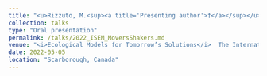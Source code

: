 ```yaml
---
title: "<u>Rizzuto, M.<sup><a title='Presenting author'>†</a></sup></u>, Leroux, S. J., Schmitz, O. J., Vander Wal, E., Wiersma, Y. F., Heckford, T. R. **Movers and shakers: Animal‐ vectored nutrient flows across resource gradients influence local and meta‐ecosystem functioning.**"
collection: talks
type: "Oral presentation"
permalink: /talks/2022_ISEM_MoversShakers.md
venue: "<i>Ecological Models for Tomorrow’s Solutions</i>  The International Society for Ecological Modelling Global Conference 2023"
date: 2022-05-05
location: "Scarborough, Canada"
---
```

